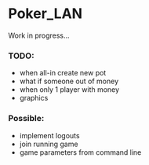 # Poker_LAN

Work in progress...

### TODO:
- when all-in create new pot
- what if someone out of money
- when only 1 player with money
- graphics

### Possible:
- implement logouts
- join running game
- game parameters from command line

